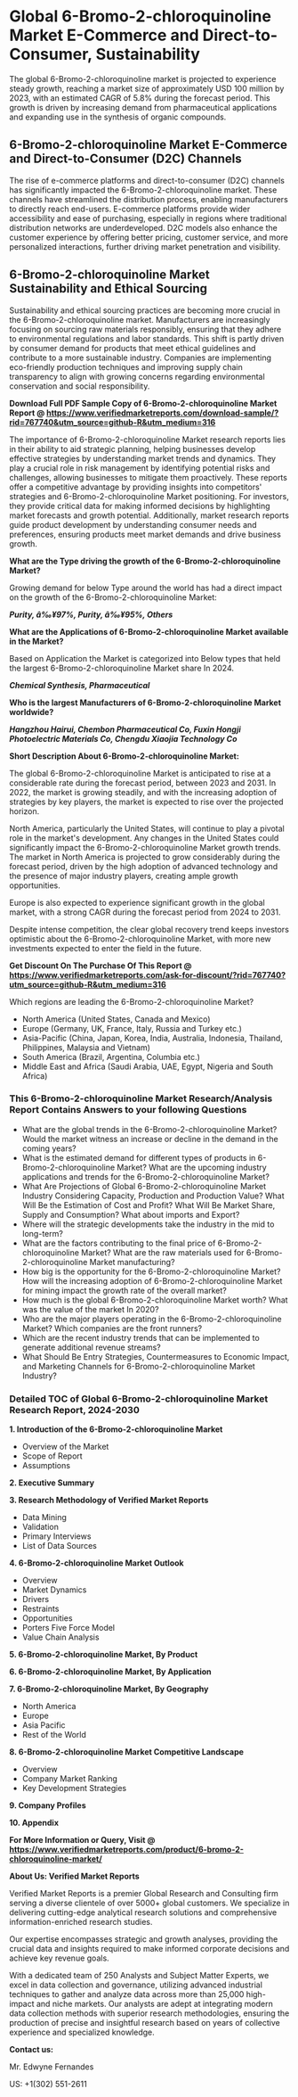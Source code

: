<h1>Global 6-Bromo-2-chloroquinoline Market E-Commerce and Direct-to-Consumer, Sustainability</h1><p class=""><p>The global 6-Bromo-2-chloroquinoline market is projected to experience steady growth, reaching a market size of approximately USD 100 million by 2023, with an estimated CAGR of 5.8% during the forecast period. This growth is driven by increasing demand from pharmaceutical applications and expanding use in the synthesis of organic compounds.</p><h2>6-Bromo-2-chloroquinoline Market E-Commerce and Direct-to-Consumer (D2C) Channels</h2><p>The rise of e-commerce platforms and direct-to-consumer (D2C) channels has significantly impacted the 6-Bromo-2-chloroquinoline market. These channels have streamlined the distribution process, enabling manufacturers to directly reach end-users. E-commerce platforms provide wider accessibility and ease of purchasing, especially in regions where traditional distribution networks are underdeveloped. D2C models also enhance the customer experience by offering better pricing, customer service, and more personalized interactions, further driving market penetration and visibility.</p><h2>6-Bromo-2-chloroquinoline Market Sustainability and Ethical Sourcing</h2><p>Sustainability and ethical sourcing practices are becoming more crucial in the 6-Bromo-2-chloroquinoline market. Manufacturers are increasingly focusing on sourcing raw materials responsibly, ensuring that they adhere to environmental regulations and labor standards. This shift is partly driven by consumer demand for products that meet ethical guidelines and contribute to a more sustainable industry. Companies are implementing eco-friendly production techniques and improving supply chain transparency to align with growing concerns regarding environmental conservation and social responsibility.</p></p><p class=""><strong>Download Full PDF Sample Copy of 6-Bromo-2-chloroquinoline Market Report @ <a href="https://www.verifiedmarketreports.com/download-sample/?rid=767740&utm_source=github-R&utm_medium=316" target="_blank">https://www.verifiedmarketreports.com/download-sample/?rid=767740&utm_source=github-R&utm_medium=316</a></strong></p><p>The importance of&nbsp;6-Bromo-2-chloroquinoline Market research reports lies in their ability to aid strategic planning, helping businesses develop effective strategies by understanding market trends and dynamics. They play a crucial role in risk management by identifying potential risks and challenges, allowing businesses to mitigate them proactively. These reports offer a competitive advantage by providing insights into competitors' strategies and 6-Bromo-2-chloroquinoline Market positioning. For investors, they provide critical data for making informed decisions by highlighting market forecasts and growth potential. Additionally, market research reports guide product development by understanding consumer needs and preferences, ensuring products meet market demands and drive business growth.</p><p><strong>What are the&nbsp;Type driving the growth of the 6-Bromo-2-chloroquinoline Market?</strong></p><p id="" class="">Growing demand for below Type around the world has had a direct impact on the growth of the 6-Bromo-2-chloroquinoline Market:</p><p class=""><em><strong>Purity, â‰¥97%, Purity, â‰¥95%, Others</strong></em></p><p class=""><strong>What are the&nbsp;Applications&nbsp;of 6-Bromo-2-chloroquinoline Market available in the Market?</strong></p><p id="" class="">Based on Application the Market is categorized into Below types that held the largest 6-Bromo-2-chloroquinoline Market share In 2024.</p><p class=""><em><strong>Chemical Synthesis, Pharmaceutical</strong></em></p><p class=""><strong>Who is the largest Manufacturers of 6-Bromo-2-chloroquinoline Market worldwide?</strong></p><p><em><strong>Hangzhou Hairui, Chembon Pharmaceutical Co, Fuxin Hongji Photoelectric Materials Co, Chengdu Xiaojia Technology Co</strong></em></p><p id="" class=""><strong>Short Description About 6-Bromo-2-chloroquinoline Market:</strong></p><p>The global 6-Bromo-2-chloroquinoline Market is anticipated to rise at a considerable rate during the forecast period, between 2023 and 2031. In 2022, the market is growing steadily, and with the increasing adoption of strategies by key players, the market is expected to rise over the projected horizon.</p><p>North America, particularly the United States, will continue to play a pivotal role in the market's development. Any changes in the United States could significantly impact the 6-Bromo-2-chloroquinoline Market growth trends. The market in North America is projected to grow considerably during the forecast period, driven by the high adoption of advanced technology and the presence of major industry players, creating ample growth opportunities.</p><p>Europe is also expected to experience significant growth in the global market, with a strong CAGR during the forecast period from 2024 to 2031.</p><p>Despite intense competition, the clear global recovery trend keeps investors optimistic about the 6-Bromo-2-chloroquinoline Market, with more new investments expected to enter the field in the future.</p><p id="" class=""><strong>Get Discount On The Purchase Of This Report @ <a href="https://www.verifiedmarketreports.com/ask-for-discount/?rid=767740?utm_source=github-R&utm_medium=316" target="_blank">https://www.verifiedmarketreports.com/ask-for-discount/?rid=767740?utm_source=github-R&utm_medium=316</a></strong></p><p class="">Which regions are leading the 6-Bromo-2-chloroquinoline Market?</p><ul><li>North America (United States, Canada and Mexico)</li><li>Europe (Germany, UK, France, Italy, Russia and Turkey etc.)</li><li>Asia-Pacific (China, Japan, Korea, India, Australia, Indonesia, Thailand, Philippines, Malaysia and Vietnam)</li><li>South America (Brazil, Argentina, Columbia etc.)</li><li>Middle East and Africa (Saudi Arabia, UAE, Egypt, Nigeria and South Africa)</li></ul><h3 id="" class="">This 6-Bromo-2-chloroquinoline Market Research/Analysis Report Contains Answers to your following Questions</h3><ul><li>What are the global trends in the 6-Bromo-2-chloroquinoline Market? Would the market witness an increase or decline in the demand in the coming years?</li><li>What is the estimated demand for different types of products in 6-Bromo-2-chloroquinoline Market? What are the upcoming industry applications and trends for the 6-Bromo-2-chloroquinoline Market?</li><li>What Are Projections of Global 6-Bromo-2-chloroquinoline Market Industry Considering Capacity, Production and Production Value? What Will Be the Estimation of Cost and Profit? What Will Be Market Share, Supply and Consumption? What about imports and Export?</li><li>Where will the strategic developments take the industry in the mid to long-term?</li><li>What are the factors contributing to the final price of 6-Bromo-2-chloroquinoline Market? What are the raw materials used for 6-Bromo-2-chloroquinoline Market manufacturing?</li><li>How big is the opportunity for the 6-Bromo-2-chloroquinoline Market? How will the increasing adoption of 6-Bromo-2-chloroquinoline Market for mining impact the growth rate of the overall market?</li><li>How much is the global 6-Bromo-2-chloroquinoline Market worth? What was the value of the market In 2020?</li><li>Who are the major players operating in the 6-Bromo-2-chloroquinoline Market? Which companies are the front runners?</li><li>Which are the recent industry trends that can be implemented to generate additional revenue streams?</li><li>What Should Be Entry Strategies, Countermeasures to Economic Impact, and Marketing Channels for 6-Bromo-2-chloroquinoline Market Industry?</li></ul><h3 id="" class="">Detailed TOC of Global 6-Bromo-2-chloroquinoline Market Research Report, 2024-2030</h3><p id="" class=""><strong>1. Introduction of the 6-Bromo-2-chloroquinoline Market</strong></p><ul><li>Overview of the Market</li><li>Scope of Report</li><li>Assumptions</li></ul><p id="" class=""><strong>2. Executive Summary</strong></p><p id="" class=""><strong>3. Research Methodology of Verified Market Reports</strong></p><ul><li>Data Mining</li><li>Validation</li><li>Primary Interviews</li><li>List of Data Sources</li></ul><p id="" class=""><strong>4. 6-Bromo-2-chloroquinoline Market Outlook</strong></p><ul><li>Overview</li><li>Market Dynamics</li><li>Drivers</li><li>Restraints</li><li>Opportunities</li><li>Porters Five Force Model</li><li>Value Chain Analysis</li></ul><p id="" class=""><strong>5. 6-Bromo-2-chloroquinoline Market, By Product</strong></p><p id="" class=""><strong>6. 6-Bromo-2-chloroquinoline Market, By Application</strong></p><p id="" class=""><strong>7. 6-Bromo-2-chloroquinoline Market, By Geography</strong></p><ul><li>North America</li><li>Europe</li><li>Asia Pacific</li><li>Rest of the World</li></ul><p id="" class=""><strong>8. 6-Bromo-2-chloroquinoline Market Competitive Landscape</strong></p><ul><li>Overview</li><li>Company Market Ranking</li><li>Key Development Strategies</li></ul><p id="" class=""><strong>9. Company Profiles</strong></p><p id="" class=""><strong>10. Appendix</strong></p><p id="" class=""><strong>For More Information or Query, Visit @ <a href="https://www.verifiedmarketreports.com/product/6-bromo-2-chloroquinoline-market/" target="_blank">https://www.verifiedmarketreports.com/product/6-bromo-2-chloroquinoline-market/</a></strong></p><p id="" class=""><strong>About Us: Verified Market Reports</strong></p><p id="" class="">Verified Market Reports is a premier Global Research and Consulting firm serving a diverse clientele of over 5000+ global customers. We specialize in delivering cutting-edge analytical research solutions and comprehensive information-enriched research studies.</p><p id="" class="">Our expertise encompasses strategic and growth analyses, providing the crucial data and insights required to make informed corporate decisions and achieve key revenue goals.</p><p id="" class="">With a dedicated team of 250 Analysts and Subject Matter Experts, we excel in data collection and governance, utilizing advanced industrial techniques to gather and analyze data across more than 25,000 high-impact and niche markets. Our analysts are adept at integrating modern data collection methods with superior research methodologies, ensuring the production of precise and insightful research based on years of collective experience and specialized knowledge.</p><p id="" class=""><strong>Contact us:</strong></p><p id="" class="">Mr. Edwyne Fernandes</p><p id="" class="">US: +1(302) 551-2611</p>